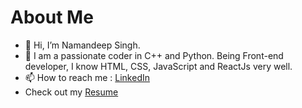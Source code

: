 # About Me
- 👋 Hi, I’m Namandeep Singh.
- 👀 I am a passionate coder in C++ and Python. Being Front-end developer, I know HTML, CSS, JavaScript and ReactJs very well.
- 📫 How to reach me : [LinkedIn](https://www.linkedin.com/in/naman991/)
- Check out my [Resume](https://github.com/Naman-codes2001/Naman-codes2001/files/9232368/resume_final.pdf)

<!---
Naman-codes2001/Naman-codes2001 is a ✨ special ✨ repository because its `README.md` (this file) appears on your GitHub profile.
You can click the Preview link to take a look at your changes.
--->
